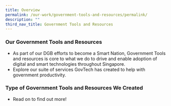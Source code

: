```yaml
---
title: Overview
permalink: /our-work/government-tools-and-resources/permalink/
description: ""
third_nav_title: Government Tools and Resources
---
```

### **Our Government Tools and Resources**

* As part of our DGB efforts to become a Smart Nation, Government Tools and resources is core to what we do to drive and enable adoption of digital and smart technologies throughout Singapore. 
* Explore our suite of services GovTech has created to help with government productivity. 

 ### **Type of Government Tools and Resources We Created**
 
 * Read on to find out more!